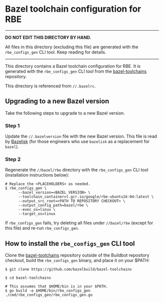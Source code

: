 # Bazel toolchain configuration for RBE

---

**DO NOT EDIT THIS DIRECTORY BY HAND.**

All files in this directory (excluding this file) are generated with the `rbe_configs_gen` CLI
tool. Keep reading for details.

---

This directory contains a Bazel toolchain configuration for RBE. It is generated with the
`rbe_configs_gen` CLI tool from the
[bazel-toolchains](https://github.com/bazelbuild/bazel-toolchains) repository.

This directory is referenced from `//.bazelrc`.

## Upgrading to a new Bazel version

Take the following steps to upgrade to a new Bazel version.

### Step 1

Update the `//.bazelversion` file with the new Bazel version. This file is read by
[Bazelisk](https://github.com/bazelbuild/bazelisk) (for those engineers who use `bazelisk`
as a replacement for `bazel`).

### Step 2

Regenerate the `//bazel/rbe` directory with the `rbe_configs_gen` CLI tool (installation
instructions below):

```
# Replace the <PLACEHOLDERS> as needed.
$ rbe_configs_gen \
      --bazel_version=<BAZEL VERSION> \
      --toolchain_container=l.gcr.io/google/rbe-ubuntu16-04:latest \
      --output_src_root=<PATH TO REPOSITORY CHECKOUT> \
      --output_config_path=bazel/rbe \
      --exec_os=linux \
      --target_os=linux
```

If `rbe_configs_gen` fails, try deleting all files under `//bazel/rbe` (except for this file) and
re-run `rbe_configs_gen`.

## How to install the `rbe_configs_gen` CLI tool

Clone the [bazel-toolchains](https://github.com/bazelbuild/bazel-toolchains) repository outside of
the Buildbot repository checkout, build the `rbe_configs_gen` binary, and place it on your $PATH:

```
$ git clone https://github.com/bazelbuild/bazel-toolchains

$ cd bazel-toolchains

# This assumes that $HOME/bin is in your $PATH.
$ go build -o $HOME/bin/rbe_configs_gen ./cmd/rbe_configs_gen/rbe_configs_gen.go
```
